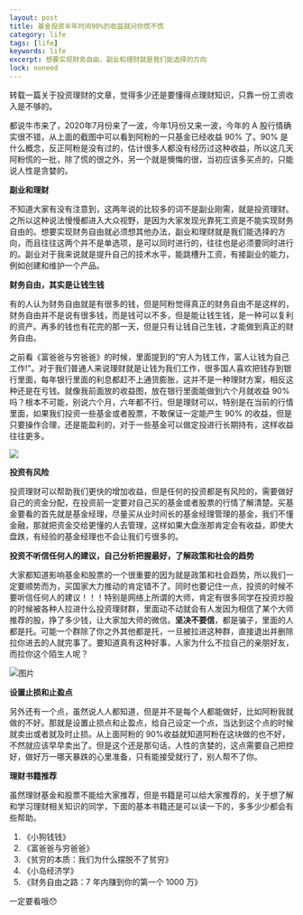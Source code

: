```yaml
---
layout: post
title: 基金投资半年时间90%的收益就问你慌不慌
category: life
tags: [life]
keywords: life
excerpt: 想要实现财务自由，副业和理财就是我们能选择的方向
lock: noneed
---
```


转载一篇关于投资理财的文章，觉得多少还是要懂得点理财知识，只靠一份工资收入是不够的。

都说牛市来了，2020年7月份来了一波，今年1月份又来一波，今年的 A 股行情确实很不错，从上面的截图中可以看到阿粉的一只基金已经收益 90% 了。90% 是什么概念，反正阿粉是没有过的，估计很多人都没有经历过这种收益，所以这几天阿粉慌的一批，除了慌的很之外，另一个就是懊悔的很，当初应该多买点的，只能说人性是贪婪的。

**副业和理财**

不知道大家有没有注意到，这两年说的比较多的词不是副业刚需，就是投资理财。之所以这种说法慢慢都进入大众视野，是因为大家发现光靠死工资是不能实现财务自由的。想要实现财务自由就必须想其他办法，副业和理财就是我们能选择的方向，而且往往这两个并不是单选项，是可以同时进行的，往往也是必须要同时进行的。副业对于我来说就是提升自己的技术水平，能跳槽升工资，有接副业的能力，例如创建和维护一个产品。

**财务自由，其实是让钱生钱**

有的人认为财务自由就是有很多的钱，但是阿粉觉得真正的财务自由不是这样的，财务自由并不是说有很多钱，而是钱可以不多，但是能让钱生钱，是一种可以复利的资产。再多的钱也有花完的那一天，但是只有让钱自己生钱，才能做到真正的财务自由。

之前看《富爸爸与穷爸爸》的时候，里面提到的“穷人为钱工作，富人让钱为自己工作!”。对于我们普通人来说理财就是让钱为我们工作，很多国人喜欢把钱存到银行里面，每年银行里面的利息都赶不上通货膨胀，这并不是一种理财方案，相反这种还是在亏钱。就像我前面放的收益图，放在银行里面能做到六个月就收益 90%吗？根本不可能，别说六个月，六年都不行。但是理财可以，特别是在当前的行情里面，如果我们投资一些基金或者股票，不敢保证一定能产生 90% 的收益，但是只要操作合理，还是能盈利的，对于一些基金可以做定投进行长期持有，这样收益往往更多。

![](/aikomj.github.io/assets/images/2021/life/a-cute-cat.jpg)

**投资有风险**

投资理财可以帮助我们更快的增加收益，但是任何的投资都是有风险的，需要做好自己的资金分配，在投资前一定要对自己买的基金或者股票的行情了解清楚。买基金要看的首先就是基金经理，尽量买从业时间长的基金经理管理的基金，我们不懂金融，那就把资金交给更懂的人去管理，这样如果大盘涨那肯定会有收益，即使大盘跌，有经验的基金经理也不会让我们亏很多的。

**投资不听信任何人的建议，自己分析把握最好，了解政策和社会的趋势**

大家都知道影响基金和股票的一个很重要的因为就是政策和社会趋势，所以我们一定要顺势而为，买国家大力推动的肯定错不了。同时也要记住一点，投资的时候不要听信任何人的建议！！！特别是网络上所谓的大师，肯定有很多同学在投资炒股的时候被各种人拉进什么投资理财群，里面动不动就会有人发因为相信了某个大师推荐的股，挣了多少钱，让大家加大师的微信。**坚决不要信**，都是骗子，里面的人都是托。可能一个群除了你之外其他都是托，一旦被拉进这种群，直接退出并删除拉你进去的人就完事了。要知道真有这种好事，人家为什么不拉自己的亲朋好友，而拉你这个陌生人呢？

![图片](/aikomj.github.io/assets/images/2021/life/mark.gif)

**设置止损和止盈点**

另外还有一个点，虽然说人人都知道，但是并不是每个人都能做好，比如阿粉我就做的不好。那就是设置止损点和止盈点，给自己设定一个点，当达到这个点的时候就卖出或者就及时止损。从上面阿粉的 90%收益就知道阿粉在这块做的也不好，不然就应该早早卖出了。但是这个还是那句话，人性的贪婪的，这点需要自己把控好，做好万一哪天暴跌的心里准备，只有能接受就行了，别人帮不了你。

**理财书籍推荐**

虽然理财基金和股票不能给大家推荐，但是书籍是可以给大家推荐的，关于想了解和学习理财相关知识的同学，下面的基本书籍还是可以读一下的，多多少少都会有些帮助。

1. 《小狗钱钱》
2. 《富爸爸与穷爸爸》
3. 《贫穷的本质：我们为什么摆脱不了贫穷》
4. 《小岛经济学》
5. 《财务自由之路：7 年内赚到你的第一个 1000 万》

一定要看哦😯

